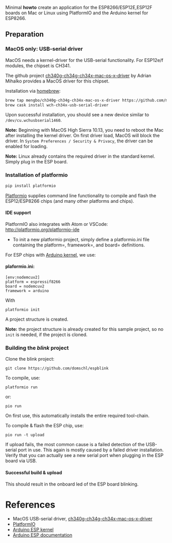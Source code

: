 Minimal **howto** create an application for the ESP8266/ESP12E,ESP12F boards on Mac or Linux using PlatformIO and the Arduino kernel for ESP8266.

## Preparation
### MacOS only: USB-serial driver
MacOS needs a kernel-driver for the USB-serial functionality. For ESP12e/f modules, the chipset is CH341.

The github project [ch340g-ch34g-ch34x-mac-os-x-driver](https://github.com/adrianmihalko/ch340g-ch34g-ch34x-mac-os-x-driver) by Adrian Mihalko provides a MacOS driver for this chipset.

Installation via [homebrew](https://brew.sh):
```bash
brew tap mengbo/ch340g-ch34g-ch34x-mac-os-x-driver https://github.com/mengbo/ch340g-ch34g-ch34x-mac-os-x-driver
brew cask install wch-ch34x-usb-serial-driver
```
Upon successful installation, you should see a new device similar to `/dev/cu.wchusbserial1460`.

**Note:** Beginning with MacOS High Sierra 10.13, you need to reboot the Mac after installing the kernel driver. On first driver load, MacOS will block the driver. In `System Preferences / Security & Privacy`, the driver can be enabled for loading.

**Note:** Linux already contains the required driver in the standard kernel. Simply plug in the ESP board.

### Installation of platformio
```bash
pip install platformio
```
[Platformio](http://platformio.org) supplies command line functionality to compile and flash the ESP12/ESP8266 chips (and many other platforms and chips).

#### IDE support
PlatformIO also integrates with Atom or VSCode: http://platformio.org/platformio-ide

* To init a new platformio project, simply define a platformio.ini file containing the platform=, framework=, and board= definitions.

For ESP chips with [Arduino kernel](https://github.com/esp8266/Arduino/), we use:
#### plaformio.ini:
```
[env:nodemcuv2]
platform = espressif8266
board = nodemcuv2
framework = arduino
```
With
```
platformio init
```
A project structure is created. 

**Note:** the project structure is already created for this sample project, so no `init` is needed, if the project is cloned.

### Building the *blink* project
Clone the blink project:
```
git clone https://github.com/domschl/espblink
```
To compile, use:
```
platformio run
```
or:
```
pio run
```
On first use, this automatically installs the entire required tool-chain.

To compile & flash the ESP chip, use:
```
pio run -t upload
```
If upload fails, the most common cause is a failed detection of the USB-serial port in use. This again is mostly caused by a failed driver installation. Verify that you can actually see a new serial port when plugging in the ESP board via USB.

#### Successful build & upload
This should result in the onboard led of the ESP board blinking.

# References
* MacOS USB-serial driver, [ch340g-ch34g-ch34x-mac-os-x-driver](https://github.com/adrianmihalko/ch340g-ch34g-ch34x-mac-os-x-driver)
* [PlatformIO](http://platformio.org)
* [Arduino ESP kernel](https://github.com/esp8266/Arduino)
* [Arduino ESP documentation](http://esp8266.github.io/Arduino/versions/2.3.0/)

